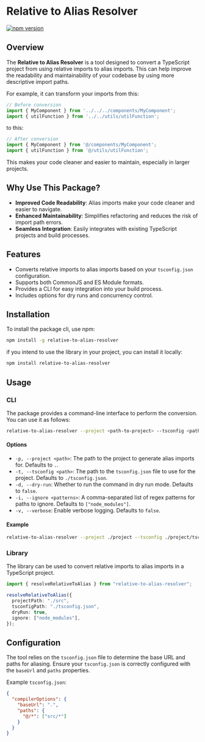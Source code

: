 # Relative to Alias Resolver

[![npm version](https://badge.fury.io/js/relative-to-alias-resolver.svg)](https://www.npmjs.com/package/relative-to-alias-resolver)

## Overview

The **Relative to Alias Resolver** is a tool designed to convert a TypeScript project from using relative imports to alias imports. This can help improve the readability and maintainability of your codebase by using more descriptive import paths.

For example, it can transform your imports from this:

```typescript
// Before conversion
import { MyComponent } from '../../../components/MyComponent';
import { utilFunction } from '../../utils/utilFunction';
```

to this:

```typescript
// After conversion
import { MyComponent } from '@/components/MyComponent';
import { utilFunction } from '@/utils/utilFunction';
```

This makes your code cleaner and easier to maintain, especially in larger projects.

## Why Use This Package?

- **Improved Code Readability**: Alias imports make your code cleaner and easier to navigate.
- **Enhanced Maintainability**: Simplifies refactoring and reduces the risk of import path errors.
- **Seamless Integration**: Easily integrates with existing TypeScript projects and build processes.

## Features

- Converts relative imports to alias imports based on your `tsconfig.json` configuration.
- Supports both CommonJS and ES Module formats.
- Provides a CLI for easy integration into your build process.
- Includes options for dry runs and concurrency control.

## Installation

To install the package cli, use npm:

```bash
npm install -g relative-to-alias-resolver
```

if you intend to use the library in your project, you can install it locally:

```bash
npm install relative-to-alias-resolver
```

## Usage

### CLI

The package provides a command-line interface to perform the conversion. You can use it as follows:

```bash
relative-to-alias-resolver --project <path-to-project> --tsconfig <path-to-tsconfig>
```

#### Options

- `-p, --project <path>`: The path to the project to generate alias imports for. Defaults to `.`.
- `-t, --tsconfig <path>`: The path to the `tsconfig.json` file to use for the project. Defaults to `./tsconfig.json`.
- `-d, --dry-run`: Whether to run the command in dry run mode. Defaults to `false`.
- `-i, --ignore <patterns>`: A comma-separated list of regex patterns for paths to ignore. Defaults to `["node_modules"]`.
- `-v, --verbose`: Enable verbose logging. Defaults to `false`.

#### Example

```bash
relative-to-alias-resolver --project ./project --tsconfig ./project/tsconfig.json
```

### Library

The library can be used to convert relative imports to alias imports in a TypeScript project.

```typescript
import { resolveRelativeToAlias } from "relative-to-alias-resolver";

resolveRelativeToAlias({
  projectPath: "./src",
  tsconfigPath: "./tsconfig.json",
  dryRun: true,
  ignore: ["node_modules"],
});
```

## Configuration

The tool relies on the `tsconfig.json` file to determine the base URL and paths for aliasing. Ensure your `tsconfig.json` is correctly configured with the `baseUrl` and `paths` properties.

Example `tsconfig.json`:

```json
{
  "compilerOptions": {
    "baseUrl": ".",
    "paths": {
      "@/*": ["src/*"]
    }
  }
}
```
